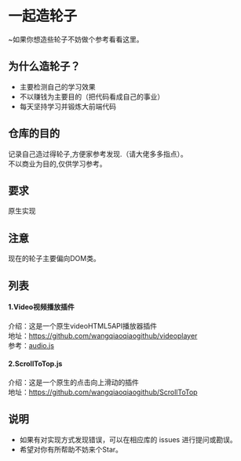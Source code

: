# 一起造轮子
~如果你想造些轮子不妨做个参考看看这里。
<br/>
## 为什么造轮子？
* 主要检测自己的学习效果
* 不以赚钱为主要目的（把代码看成自己的事业）
* 每天坚持学习并锻炼大前端代码
## 仓库的目的
记录自己造过得轮子,方便家参考发现.（请大佬多多指点）。
<br/>
不以商业为目的,仅供学习参考。
<br/>
## 要求
原生实现
<br/>
## 注意
现在的轮子主要偏向DOM类。
<br/>
## 列表
#### 1.Video视频播放插件
介绍：这是一个原生videoHTML5API播放器插件
<br/>
地址：https://github.com/wangqiaoqiaogithub/videoplayer
<br/>
参考：[audio.js](https://github.com/wangqiaoqiaogithub/videoplayer/blob/master/src/js/audio.js "悬停显示")
#### 2.ScrollToTop.js
介绍：这是一个原生的点击向上滑动的插件
<br/>
地址：https://github.com/wangqiaoqiaogithub/ScrollToTop
## 说明
* 如果有对实现方式发现错误，可以在相应库的 issues 进行提问或勘误。
* 希望对你有所帮助不妨来个Star。
